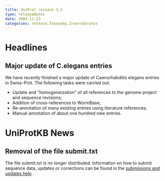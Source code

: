 ```yaml
---
title: UniProt release 3.2
type: releaseNotes
date: 2004-11-23
categories: release,Taxonomy,Invertebrates
---
```


# Headlines

## Major update of C.elegans entries

We have recently finished a major update of Caenorhabditis elegans entries in Swiss-Prot. The following tasks were carried out:

-   Update and "homogeneization" of all references to the genome project and sequence revisions;
-   Addition of cross-references to WormBase;
-   Re-annotation of many existing entries using literature references;
-   Manual annotation of about one hundred new entries.

# UniProtKB News

## Removal of the file submit.txt

The file submit.txt is no longer distributed. Information on how to submit sequence data, updates or corrections can be found in the [submissions and updates help](https://www.uniprot.org/help/submissions) .
